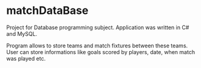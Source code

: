 # matchDataBase


Project for Database programming subject. Application was written in C# and MySQL. 

Program allows to store teams and match fixtures between these teams. User can store informations like goals scored by players, date, when match was played etc.

